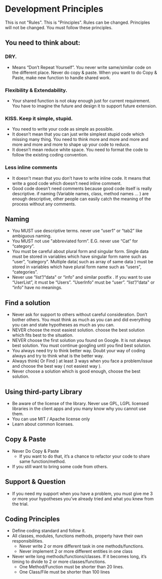 # Development Principles

This is not "Rules". This is "Principles". Rules can be changed. Principles will not be changed. You must follow these principles.

## You need to think about:

### DRY.
* Means “Don’t Repeat Yourself”. You never write same/similar code on the different place. Never do copy & paste. When you want to do Copy & Paste,  make new function to handle shared work.

### Flexibility & Extendability.
 * Your shared function is not okay enough just for current requirement. You have to imagine the future and design it to support future extension.

### KISS. Keep it simple, stupid.
* You need to write your code as simple as possible.
* It doesn’t mean that you can just write simplest stupid code which missing many thing. You need to think more and more and more and more and more and more to shape up your code to reduce.
* It doesn’t mean reduce white space. You need to format the code to follow the existing coding convention.

### Less inline comments
* It doesn't mean that you don’t have to write inline code. It means that write a good code which doesn’t need inline comment.
* Good code doesn’t need comments because good code itself is really descriptive. if naming (Variable names, class, method names … ) are enough descriptive, other people can easily catch the meaning of the process without any comments.

## Naming
* You MUST use descriptive terms. never use “user1” or “tab2” like ambiguous naming.
* You MUST not use "abbreviated form”. E.G. never use “Cat” for “category”.
* You must be careful about plural form and singular form. Single data must be stored in variables which have singular form name such as “user”, “category". Multiple data( such as array of same data ) must be stored in variables which have plural form name such as “users”, “categories”.
* Never use “list”/“data" or “info” and similar postfix . If you want to use “UserList”, it must be “Users”. “UserInfo” must be “user”. “list”/“data" or “info” have no meanings.

## Find a solution

* Never ask for support to others without careful consideration. Don’t bother others. You must think as much as you can and did everything you can and state hypotheses as much as you can.
* NEVER choose the most easiest solution. choose the best solution which fits best to the situation.
* NEVER choose the first solution you found on Google. It is not always best solution. You must continue googling until you find best solution.
* You always need try to think better way. Doubt your way of coding always and try to think what is the better way.
* Always think( Or Find ) at least 3 ways when you face a problem/issue and choose the best way ( not easiest way ).
* Never choose a solution which is good enough, choose the best solution.

## Using third-party Library

* Be aware of the license of the library. Never use GPL, LGPL licensed libraries in the client apps and you many know why you cannot use them.
* You can use MIT / Apache license only
* Learn about common licenses.

## Copy & Paste

* Never Do Copy & Paste
  * If you want to do that, it’s a chance to refactor your code to share same function/method.
* If you still want to bring some code from others.

## Support & Question

* If you need my support when you have a problem, you must give me 3 or more your hypotheses you’ve already tried and what you knew from the trial.

## Coding Principles

* Define coding standard and follow it.
* All classes, modules, functions methods, property have their own responsibilities.
  * Never write 2 or more different task in one methods/functions.
  * Never implement 2 or more different entities in one class
* Never write long methods/functions/classes. If it becomes long, it’s timing to divide to 2 or more classes/functions.
  * One Method/Function must be shorter than 20 lines.
  * One Class/File must be shorter than 100 lines